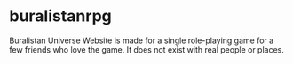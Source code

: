 # buralistanrpg
Buralistan Universe Website is made for a single role-playing game for a few friends who love the game. It does not exist with real people or places.
